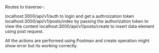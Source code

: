 Routes to traverse-:

localhost:3000/api/v1/auth  to login and get a authroization token
localhost:3000/api/v1/posts/index by passing the authorization token to view the content
localhost:3000/api/v1/posts/create to insert data element using post request.

All the actions are performed using Postman and create operation might show error but its working correctly.
